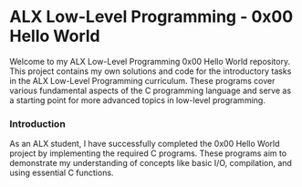 <h1>ALX Low-Level Programming - 0x00 Hello World</h1>

Welcome to my ALX Low-Level Programming 0x00 Hello World repository. This project contains my own solutions and code for the introductory tasks in the ALX Low-Level Programming curriculum. These programs cover various fundamental aspects of the C programming language and serve as a starting point for more advanced topics in low-level programming.

<h3>Introduction</h3>
As an ALX student, I have successfully completed the 0x00 Hello World project by implementing the required C programs. These programs aim to demonstrate my understanding of concepts like basic I/O, compilation, and using essential C functions.